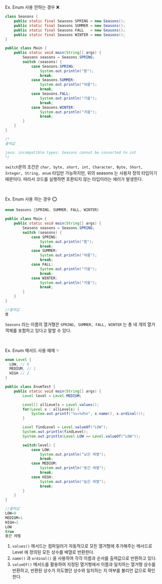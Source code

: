 Ex. Enum 사용 안하는 경우 ❌
```java
class Seasons {
    public static final Seasons SPRING = new Seasons();
    public static final Seasons SUMMER = new Seasons();
    public static final Seasons FALL   = new Seasons();
    public static final Seasons WINTER = new Seasons();
}

public class Main {
    public static void main(String[] args) {
        Seasons seasons = Seasons.SPRING;
        switch (seasons) {
            case Seasons.SPRING:
                System.out.println("봄");
                break;
            case Seasons.SUMMER:
                System.out.println("여름");
                break;
            case Seasons.FALL:
                System.out.println("가을");
                break;
            case Seasons.WINTER:
                System.out.println("겨울");
                break;
        }
    }
}

/*
출력값 

java: incompatible types: Seasons cannot be converted to int
*/
```
`switch`문의 조건은 `char, byte, short, int, Character, Byte, Short, Integer, String, enum` 타입만 가능하지만, 위의 seasons 는 사용자 정의 타입이기 때문이다. 따라서 코드를 실행하면 호환되지 않는 타입이라는 에러가 발생한다.

<br>

Ex. Enum 사용 하는 경우 ⭕️
```java
enum Seasons {SPRING, SUMMER, FALL, WINTER}

public class Main {
    public static void main(String[] args) {
        Seasons seasons = Seasons.SPRING;
        switch (seasons) {
            case SPRING:
                System.out.println("봄");
                break;
            case SUMMER:
                System.out.println("여름");
                break;
            case FALL:
                System.out.println("가을");
                break;
            case WINTER:
                System.out.println("겨울");
                break;
        }
    }
}

//출력값 
봄
```
`Seasons` 라는 이름의 열거형은 `SPRING, SUMMER, FALL, WINTER` 는 총 네 개의 열거 객체를 포함하고 있다고 말할 수 있다.



<br>

Ex. Enum 메서드 사용 예제 ✨

```java
enum Level {
  LOW, // 0
  MEDIUM, // 1
  HIGH // 2
}

public class EnumTest {
    public static void main(String[] args) {
        Level level = Level.MEDIUM;

        Level[] allLevels = Level.values();
        for(Level x : allLevels) {
            System.out.printf("%s=%d%n", x.name(), x.ordinal());
        }

        Level findLevel = Level.valueOf("LOW");
        System.out.println(findLevel);
        System.out.println(Level.LOW == Level.valueOf("LOW"));

        switch(level) {
            case LOW:
                System.out.println("낮은 레벨");
                break;
            case MEDIUM:
                System.out.println("중간 레벨");
                break;
            case HIGH:
                System.out.println("높은 레벨");
                break;
        }
    }
}

//출력값
LOW=0
MEDIUM=1
HIGH=2
LOW
true
중간 레벨
```

1. `values()` 메서드는 컴파일러가 자동적으로 모든 열거형에 추가해주는 메서드로 Level 에 정의된 모든 상수를 배열로 반환한다.
2. `name()` 과 `ordinal()` 을 사용하여 각각 이름과 순서를 출력값으로 반환하고 있다.
3. `valueOf()` 메서드를 활용하여 지정된 열거형에서 이름과 일치하는 열거형 상수를 반환하고, 반환된 상수가 의도했던 상수와 일치하는 지 여부를 불리언 값으로 확인한다.

